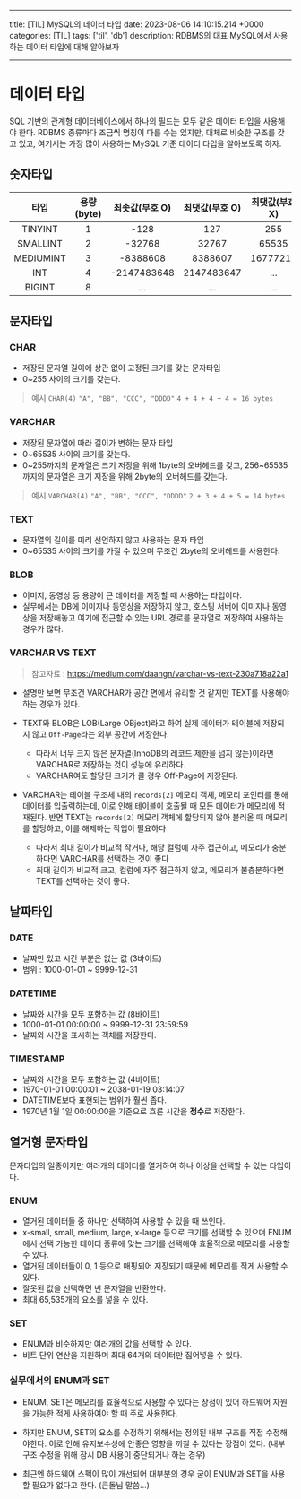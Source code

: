 

---
title: [TIL] MySQL의 데이터 타입
date: 2023-08-06 14:10:15.214 +0000
categories: [TIL]
tags: ['til', 'db']
description: RDBMS의 대표 MySQL에서 사용하는 데이터 타입에 대해 알아보자


---

# 데이터 타입

SQL 기반의 관계형 데이터베이스에서 하나의 필드는 모두 같은 데이터 타입을 사용해야 한다.
RDBMS 종류마다 조금씩 명칭이 다를 수는 있지만, 대체로 비슷한 구조를 갖고 있고, 여기서는 가장 많이 사용하는 MySQL 기준 데이터 타입을 알아보도록 하자.

## 숫자타입

|타입|용량(byte)|최솟값(부호 O)|최댓값(부호 O)|최댓값(부호X)|
|:---:|:---:|:---:|:---:|:---:|
|TINYINT|1|-128|127|255|
|SMALLINT|2|-32768|32767|65535|
|MEDIUMINT|3|-8388608|8388607|16777215|
|INT|4|-2147483648|2147483647|...|
|BIGINT|8|...|...|...|

## 문자타입

### CHAR 
- 저장된 문자열 길이에 상관 없이 고정된 크기를 갖는 문자타입 
- 0~255 사이의 크기를 갖는다.

> 예시
>`CHAR(4)`
`"A", "BB", "CCC", "DDDD"`
`4 + 4 + 4 + 4 = 16 bytes`

### VARCHAR 
- 저장된 문자열에 따라 길이가 변하는 문자 타입
- 0~65535 사이의 크기를 갖는다.
- 0~255까지의 문자열은 크기 저장을 위해 1byte의 오버헤드를 갖고, 256~65535까지의 문자열은 크기 저장을 위해 2byte의 오버헤드를 갖는다.

> 예시
> `VARCHAR(4)`
`"A", "BB", "CCC", "DDDD"`
`2 + 3 + 4 + 5 = 14 bytes`

### TEXT
- 문자열의 길이를 미리 선언하지 않고 사용하는 문자 타입
- 0~65535 사이의 크기를 가질 수 있으며 무조건 2byte의 오버헤드를 사용한다.

### BLOB

- 이미지, 동영상 등 용량이 큰 데이터를 저장할 때 사용하는 타입이다.
- 실무에서는 DB에 이미지나 동영상을 저장하지 않고, 호스팅 서버에 이미지나 동영상을 저장해놓고 여기에 접근할 수 있는 URL 경로를 문자열로 저장하여 사용하는 경우가 많다.

### VARCHAR VS TEXT

> 참고자료 : https://medium.com/daangn/varchar-vs-text-230a718a22a1

- 설명만 보면 무조건 VARCHAR가 공간 면에서 유리할 것 같지만 TEXT를 사용해야하는 경우가 있다.


- TEXT와 BLOB은 LOB(Large OBject)라고 하여 실제 데이터가 테이블에 저장되지 않고 `Off-Page`라는 외부 공간에 저장한다.
  - 따라서 너무 크지 않은 문자열(InnoDB의 레코드 제한을 넘지 않는)이라면 VARCHAR로 저장하는 것이 성능에 유리하다.
  - VARCHAR여도 할당된 크기가 클 경우 Off-Page에 저장된다.


- VARCHAR는 테이블 구조체 내의 `records[2]` 메모리 객체, 메모리 포인터를 통해 데이터를 입출력하는데, 이로 인해 테이블이 호출될 때 모든 데이터가 메모리에 적재된다. 
반면 TEXT는 `records[2]` 메모리 객체에 할당되지 않아 불러올 때 메모리를 할당하고, 이를 해제하는 작업이 필요하다
  - 따라서 최대 길이가 비교적 작거나, 해당 컬럼에 자주 접근하고, 메모리가 충분하다면 VARCHAR를 선택하는 것이 좋다
  - 최대 길이가 비교적 크고, 컬럼에 자주 접근하지 않고, 메모리가 불충분하다면 TEXT를 선택하는 것이 좋다.


## 날짜타입

### DATE 
- 날짜만 있고 시간 부분은 없는 값 (3바이트)
- 범위 : 1000-01-01 ~ 9999-12-31

### DATETIME
- 날짜와 시간을 모두 포함하는 값 (8바이트)
- 1000-01-01 00:00:00 ~ 9999-12-31 23:59:59
- 날짜와 시간을 표시하는 객체를 저장한다.

### TIMESTAMP 
- 날짜와 시간을 모두 포함하는 값 (4바이트)
- 1970-01-01 00:00:01 ~ 2038-01-19 03:14:07
- DATETIME보다 표현되는 범위가 훨씬 좁다.
- 1970년 1월 1일 00:00:00을 기준으로 흐른 시간을 **정수**로 저장한다.

## 열거형 문자타입

문자타입의 일종이지만 여러개의 데이터를 열거하여 하나 이상을 선택할 수 있는 타입이다.

### ENUM

- 열거된 데이터들 중 하나만 선택하여 사용할 수 있을 때 쓰인다.
- x-small, small, medium, large, x-large 등으로 크기를 선택할 수 있으며 ENUM에서 선택 가능한 데이터 종류에 맞는 크기를 선택해야 효율적으로 메모리를 사용할 수 있다.
- 열거된 데이터들이 0, 1 등으로 매핑되어 저장되기 때문에 메모리를 적게 사용할 수 있다.
- 잘못된 값을 선택하면 빈 문자열을 반환한다.
- 최대 65,535개의 요소를 넣을 수 있다.

### SET

- ENUM과 비슷하지만 여러개의 값을 선택할 수 있다.
- 비트 단위 연산을 지원하며 최대 64개의 데이터만 집어넣을 수 있다.

### 실무에서의 ENUM과 SET

- ENUM, SET은 메모리를 효율적으로 사용할 수 있다는 장점이 있어 하드웨어 자원을 가능한 적게 사용하여야 할 때 주로 사용한다.

- 하지만 ENUM, SET의 요소를 수정하기 위해서는 정의된 내부 구조를 직접 수정해야한다. 이로 인해 유지보수성에 안좋은 영향을 끼칠 수 있다는 장점이 있다. (내부 구조 수정을 위해 잠시 DB 사용이 중단되거나 하는 경우)

- 최근엔 하드웨어 스펙이 많이 개선되어 대부분의 경우 굳이 ENUM과 SET을 사용할 필요가 없다고 한다. (큰돌님 말씀...)



        